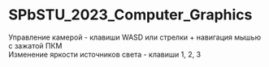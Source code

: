 # SPbSTU_2023_Computer_Graphics

Управление камерой - клавиши WASD или стрелки + навигация мышью с зажатой ПКМ  
Изменение яркости источников света - клавиши 1, 2, 3
